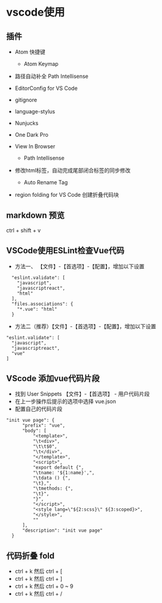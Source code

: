 # vscode使用
## 插件
* Atom 快捷键
  * Atom Keymap
* 路径自动补全
  Path Intellisense
* EditorConfig for VS Code
* gitignore
* language-stylus
* Nunjucks  
* One Dark Pro
* View In Browser

  * Path Intellisense
* 修改html标签，自动完成尾部闭合标签的同步修改
  * Auto Rename Tag  
* region folding for VS Code 创建折叠代码块   
## markdown 预览
  ctrl + shift + v
## VSCode使用ESLint检查Vue代码
  * 方法一、 【文件】-【首选项】-【配置】，增加以下设置
  ```
    "eslint.validate": [
      "javascript",
      "javascriptreact",
      "html"
    ],
    "files.associations": {
      "*.vue": "html"
    }
  ```
  * 方法二（推荐）【文件】-【首选项】-【配置】，增加以下设置
  ```
  "eslint.validate": [
    "javascript",
    "javascriptreact",
    "vue"
  ]
  ```
## VScode 添加vue代码片段
  * 找到 User Snippets 【文件】-【首选项】 - 用户代码片段
  * 在上一步操作后提示的选项中选择 vue.json
  * 配置自己的代码片段
  ```
  "init vue page": {
		"prefix": "vue",
		"body": [
			"<template>",
			"\t<div>",
			"\t\t$0",
			"\t</div>",
			"</template>",
			"<script>",
			"export default {",
			"\tname: '${1:name}',",
			"\tdata () {",
			"\t},",
			"\tmethods: {",
			"\t}",
			"}",
			"</script>",
			"<style lang=\"${2:scss}\" ${3:scoped}>",
			"</style>",
			""
		],
		"description": "init vue page"
	}
  ```
  <!-- TODO -->
## 代码折叠 fold
  * ctrl + k  然后 ctrl + [ 
  * ctrl + k  然后 ctrl + ] 
  * ctrl + k  然后 ctrl + 0 ~ 9
  * ctrl + k  然后 ctrl + /
